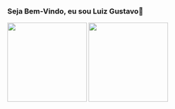 ### Seja Bem-Vindo, eu sou Luiz Gustavo👋
<div>
  <img height="180em" src="https://github-readme-stats.vercel.app/api?username=Gu3001&show_icons=true&theme=dracula&include_all_commits=true&count_private=true"/>
   <img height="180em" src="https://github-readme-stats.vercel.app/api/top-langs?username=Gu3001&layout=compact&langs_count=168theme=dracula"/>

</div>
<!--
**Gu3001/Gu3001** is a ✨ _special_ ✨ repository because its `README.md` (this file) appears on your GitHub profile.

Here are some ideas to get you started:

- 🔭 I’m currently working on ...
- 🌱 I’m currently learning ...
- 👯 I’m looking to collaborate on ...
- 🤔 I’m looking for help with ...
- 💬 Ask me about ...
- 📫 How to reach me: ...
- 😄 Pronouns: ...
- ⚡ Fun fact: ...
-->
